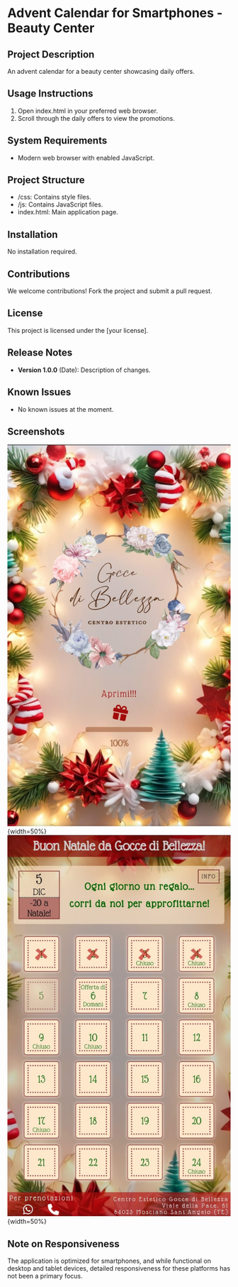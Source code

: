 # Advent Calendar for Smartphones - Beauty Center

## Project Description

An advent calendar for a beauty center showcasing daily offers.

## Usage Instructions

1. Open index.html in your preferred web browser.
2. Scroll through the daily offers to view the promotions.

## System Requirements

- Modern web browser with enabled JavaScript.

## Project Structure

- /css: Contains style files.
- /js: Contains JavaScript files.
- index.html: Main application page.

## Installation

No installation required.

## Contributions

We welcome contributions! Fork the project and submit a pull request.

## License

This project is licensed under the [your license].

## Release Notes

- **Version 1.0.0** (Date): Description of changes.

## Known Issues

- No known issues at the moment.

## Screenshots

![Screenshot 1](src/img/Screenshots/Screenshot1.jpeg){width=50%}
![Screenshot 2](src/img/Screenshots/Screenshot2.jpeg){width=50%}

## Note on Responsiveness

The application is optimized for smartphones, and while functional on desktop and tablet devices, detailed responsiveness for these platforms has not been a primary focus.
